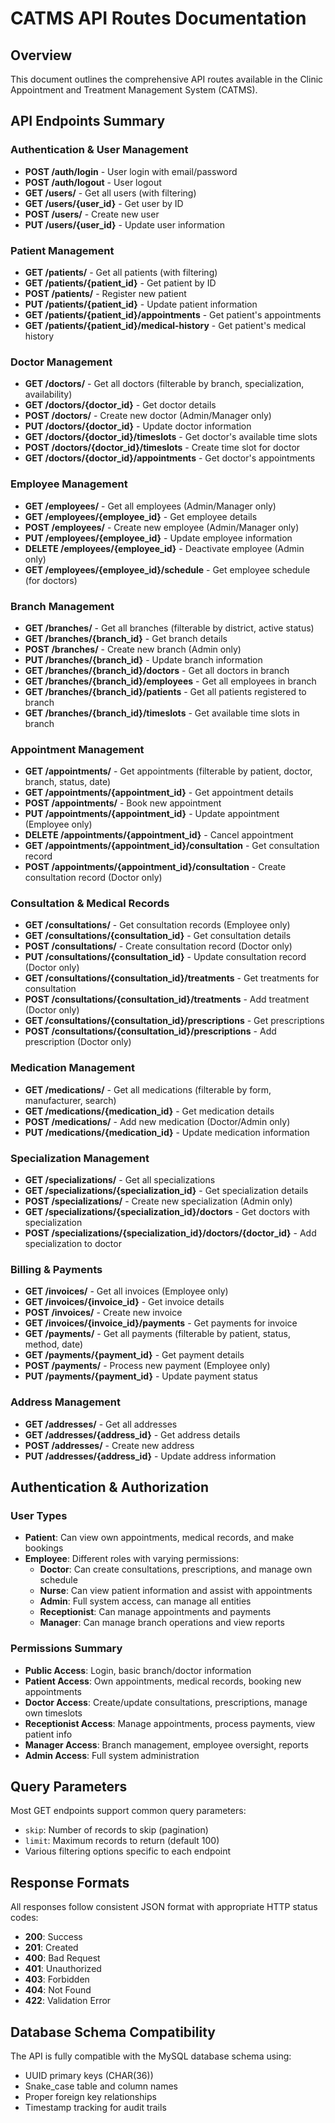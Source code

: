 # CATMS API Routes Documentation

## Overview
This document outlines the comprehensive API routes available in the Clinic Appointment and Treatment Management System (CATMS).

## API Endpoints Summary

### Authentication & User Management
- **POST /auth/login** - User login with email/password
- **POST /auth/logout** - User logout
- **GET /users/** - Get all users (with filtering)
- **GET /users/{user_id}** - Get user by ID
- **POST /users/** - Create new user
- **PUT /users/{user_id}** - Update user information

### Patient Management
- **GET /patients/** - Get all patients (with filtering)
- **GET /patients/{patient_id}** - Get patient by ID
- **POST /patients/** - Register new patient
- **PUT /patients/{patient_id}** - Update patient information
- **GET /patients/{patient_id}/appointments** - Get patient's appointments
- **GET /patients/{patient_id}/medical-history** - Get patient's medical history

### Doctor Management
- **GET /doctors/** - Get all doctors (filterable by branch, specialization, availability)
- **GET /doctors/{doctor_id}** - Get doctor details
- **POST /doctors/** - Create new doctor (Admin/Manager only)
- **PUT /doctors/{doctor_id}** - Update doctor information
- **GET /doctors/{doctor_id}/timeslots** - Get doctor's available time slots
- **POST /doctors/{doctor_id}/timeslots** - Create time slot for doctor
- **GET /doctors/{doctor_id}/appointments** - Get doctor's appointments

### Employee Management
- **GET /employees/** - Get all employees (Admin/Manager only)
- **GET /employees/{employee_id}** - Get employee details
- **POST /employees/** - Create new employee (Admin/Manager only)
- **PUT /employees/{employee_id}** - Update employee information
- **DELETE /employees/{employee_id}** - Deactivate employee (Admin only)
- **GET /employees/{employee_id}/schedule** - Get employee schedule (for doctors)

### Branch Management
- **GET /branches/** - Get all branches (filterable by district, active status)
- **GET /branches/{branch_id}** - Get branch details
- **POST /branches/** - Create new branch (Admin only)
- **PUT /branches/{branch_id}** - Update branch information
- **GET /branches/{branch_id}/doctors** - Get all doctors in branch
- **GET /branches/{branch_id}/employees** - Get all employees in branch
- **GET /branches/{branch_id}/patients** - Get all patients registered to branch
- **GET /branches/{branch_id}/timeslots** - Get available time slots in branch

### Appointment Management
- **GET /appointments/** - Get appointments (filterable by patient, doctor, branch, status, date)
- **GET /appointments/{appointment_id}** - Get appointment details
- **POST /appointments/** - Book new appointment
- **PUT /appointments/{appointment_id}** - Update appointment (Employee only)
- **DELETE /appointments/{appointment_id}** - Cancel appointment
- **GET /appointments/{appointment_id}/consultation** - Get consultation record
- **POST /appointments/{appointment_id}/consultation** - Create consultation record (Doctor only)

### Consultation & Medical Records
- **GET /consultations/** - Get consultation records (Employee only)
- **GET /consultations/{consultation_id}** - Get consultation details
- **POST /consultations/** - Create consultation record (Doctor only)
- **PUT /consultations/{consultation_id}** - Update consultation record (Doctor only)
- **GET /consultations/{consultation_id}/treatments** - Get treatments for consultation
- **POST /consultations/{consultation_id}/treatments** - Add treatment (Doctor only)
- **GET /consultations/{consultation_id}/prescriptions** - Get prescriptions
- **POST /consultations/{consultation_id}/prescriptions** - Add prescription (Doctor only)

### Medication Management
- **GET /medications/** - Get all medications (filterable by form, manufacturer, search)
- **GET /medications/{medication_id}** - Get medication details
- **POST /medications/** - Add new medication (Doctor/Admin only)
- **PUT /medications/{medication_id}** - Update medication information

### Specialization Management
- **GET /specializations/** - Get all specializations
- **GET /specializations/{specialization_id}** - Get specialization details
- **POST /specializations/** - Create new specialization (Admin only)
- **GET /specializations/{specialization_id}/doctors** - Get doctors with specialization
- **POST /specializations/{specialization_id}/doctors/{doctor_id}** - Add specialization to doctor

### Billing & Payments
- **GET /invoices/** - Get all invoices (Employee only)
- **GET /invoices/{invoice_id}** - Get invoice details
- **POST /invoices/** - Create new invoice
- **GET /invoices/{invoice_id}/payments** - Get payments for invoice
- **GET /payments/** - Get all payments (filterable by patient, status, method, date)
- **GET /payments/{payment_id}** - Get payment details
- **POST /payments/** - Process new payment (Employee only)
- **PUT /payments/{payment_id}** - Update payment status

### Address Management
- **GET /addresses/** - Get all addresses
- **GET /addresses/{address_id}** - Get address details
- **POST /addresses/** - Create new address
- **PUT /addresses/{address_id}** - Update address information

## Authentication & Authorization

### User Types
- **Patient**: Can view own appointments, medical records, and make bookings
- **Employee**: Different roles with varying permissions:
  - **Doctor**: Can create consultations, prescriptions, and manage own schedule
  - **Nurse**: Can view patient information and assist with appointments
  - **Admin**: Full system access, can manage all entities
  - **Receptionist**: Can manage appointments and payments
  - **Manager**: Can manage branch operations and view reports

### Permissions Summary
- **Public Access**: Login, basic branch/doctor information
- **Patient Access**: Own appointments, medical records, booking new appointments
- **Doctor Access**: Create/update consultations, prescriptions, manage own timeslots
- **Receptionist Access**: Manage appointments, process payments, view patient info
- **Manager Access**: Branch management, employee oversight, reports
- **Admin Access**: Full system administration

## Query Parameters
Most GET endpoints support common query parameters:
- `skip`: Number of records to skip (pagination)
- `limit`: Maximum records to return (default 100)
- Various filtering options specific to each endpoint

## Response Formats
All responses follow consistent JSON format with appropriate HTTP status codes:
- **200**: Success
- **201**: Created
- **400**: Bad Request
- **401**: Unauthorized
- **403**: Forbidden
- **404**: Not Found
- **422**: Validation Error

## Database Schema Compatibility
The API is fully compatible with the MySQL database schema using:
- UUID primary keys (CHAR(36))
- Snake_case table and column names
- Proper foreign key relationships
- Timestamp tracking for audit trails